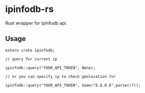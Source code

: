 # ipinfodb-rs
Rust wrapper for ipinfodb api.

## Usage
```
extern crate ipinfodb;

// query for current ip

ipinfodb::query("YOUR_API_TOKEN", None);

// or you can specify ip to check geolocation for

ipinfodb::query("YOUR_API_TOKEN", Some("8.8.8.8".parse()?));

```